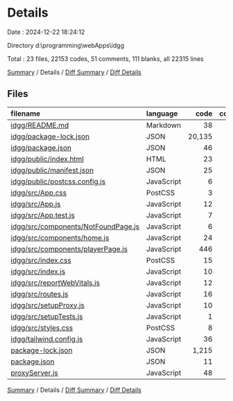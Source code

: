 # Details

Date : 2024-12-22 18:24:12

Directory d:\\programming\\webApps\\idgg

Total : 23 files,  22153 codes, 51 comments, 111 blanks, all 22315 lines

[Summary](results.md) / Details / [Diff Summary](diff.md) / [Diff Details](diff-details.md)

## Files
| filename | language | code | comment | blank | total |
| :--- | :--- | ---: | ---: | ---: | ---: |
| [idgg/README.md](/idgg/README.md) | Markdown | 38 | 0 | 33 | 71 |
| [idgg/package-lock.json](/idgg/package-lock.json) | JSON | 20,135 | 0 | 1 | 20,136 |
| [idgg/package.json](/idgg/package.json) | JSON | 46 | 0 | 1 | 47 |
| [idgg/public/index.html](/idgg/public/index.html) | HTML | 23 | 23 | 2 | 48 |
| [idgg/public/manifest.json](/idgg/public/manifest.json) | JSON | 25 | 0 | 1 | 26 |
| [idgg/public/postcss.config.js](/idgg/public/postcss.config.js) | JavaScript | 6 | 0 | 0 | 6 |
| [idgg/src/App.css](/idgg/src/App.css) | PostCSS | 3 | 0 | 0 | 3 |
| [idgg/src/App.js](/idgg/src/App.js) | JavaScript | 12 | 0 | 3 | 15 |
| [idgg/src/App.test.js](/idgg/src/App.test.js) | JavaScript | 7 | 0 | 2 | 9 |
| [idgg/src/components/NotFoundPage.js](/idgg/src/components/NotFoundPage.js) | JavaScript | 6 | 0 | 1 | 7 |
| [idgg/src/components/home.js](/idgg/src/components/home.js) | JavaScript | 24 | 0 | 4 | 28 |
| [idgg/src/components/playerPage.js](/idgg/src/components/playerPage.js) | JavaScript | 446 | 10 | 34 | 490 |
| [idgg/src/index.css](/idgg/src/index.css) | PostCSS | 15 | 0 | 3 | 18 |
| [idgg/src/index.js](/idgg/src/index.js) | JavaScript | 10 | 3 | 3 | 16 |
| [idgg/src/reportWebVitals.js](/idgg/src/reportWebVitals.js) | JavaScript | 12 | 0 | 2 | 14 |
| [idgg/src/routes.js](/idgg/src/routes.js) | JavaScript | 16 | 0 | 2 | 18 |
| [idgg/src/setupProxy.js](/idgg/src/setupProxy.js) | JavaScript | 10 | 0 | 1 | 11 |
| [idgg/src/setupTests.js](/idgg/src/setupTests.js) | JavaScript | 1 | 4 | 1 | 6 |
| [idgg/src/styles.css](/idgg/src/styles.css) | PostCSS | 8 | 1 | 1 | 10 |
| [idgg/tailwind.config.js](/idgg/tailwind.config.js) | JavaScript | 36 | 1 | 2 | 39 |
| [package-lock.json](/package-lock.json) | JSON | 1,215 | 0 | 1 | 1,216 |
| [package.json](/package.json) | JSON | 11 | 0 | 1 | 12 |
| [proxyServer.js](/proxyServer.js) | JavaScript | 48 | 9 | 12 | 69 |

[Summary](results.md) / Details / [Diff Summary](diff.md) / [Diff Details](diff-details.md)